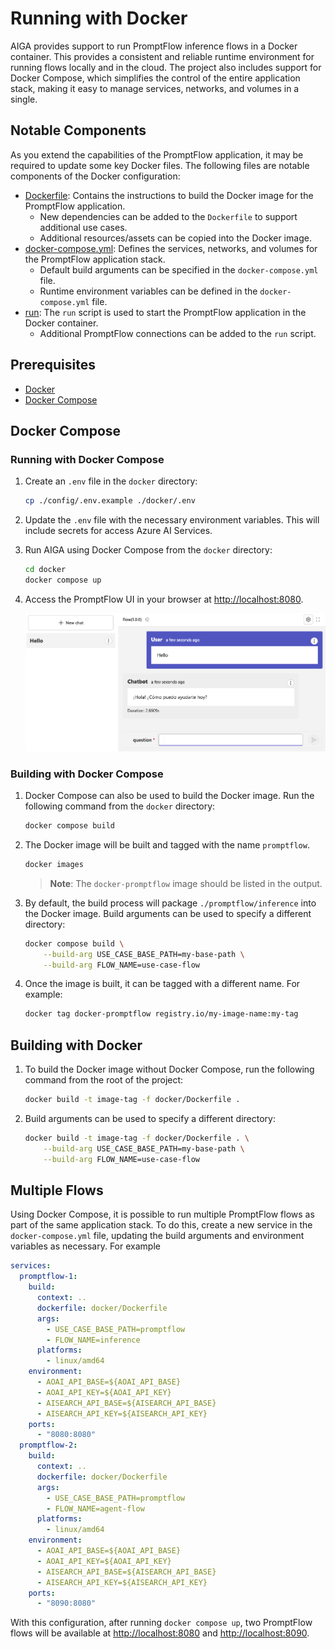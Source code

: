 # Running with Docker

AIGA provides support to run PromptFlow inference flows in a Docker container. This provides a consistent and reliable runtime environment for running flows locally and in the cloud. The project also includes support for Docker Compose, which simplifies the control of the entire application stack, making it easy to manage services, networks, and volumes in a single.

## Notable Components

As you extend the capabilities of the PromptFlow application, it may be required to update some key Docker files. The following files are notable components of the Docker configuration:

- [Dockerfile](https://github.com/gsk-tech/AIGA/blob/main/docker/Dockerfile): Contains the instructions to build the Docker image for the PromptFlow application.
  - New dependencies can be added to the `Dockerfile` to support additional use cases.
  - Additional resources/assets can be copied into the Docker image.
- [docker-compose.yml](https://github.com/gsk-tech/AIGA/blob/main/docker/docker-compose.yml): Defines the services, networks, and volumes for the PromptFlow application stack.
  - Default build arguments can be specified in the `docker-compose.yml` file.
  - Runtime environment variables can be defined in the `docker-compose.yml` file.
- [run](https://github.com/gsk-tech/AIGA/blob/main/docker/runit/promptflow-serve/run): The `run` script is used to start the PromptFlow application in the Docker container.
  - Additional PromptFlow connections can be added to the `run` script.

## Prerequisites

- [Docker](https://docs.docker.com/get-docker/)
- [Docker Compose](https://docs.docker.com/compose/install/)

## Docker Compose

### Running with Docker Compose

1. Create an `.env` file in the `docker` directory:

    ```bash
    cp ./config/.env.example ./docker/.env
    ```

1. Update the `.env` file with the necessary environment variables. This will include secrets for access Azure AI Services.

1. Run AIGA using Docker Compose from the `docker` directory:

    ```bash
    cd docker
    docker compose up
    ```

1. Access the PromptFlow UI in your browser at [http://localhost:8080](http://localhost:8080).

    ![PromptFlow UI](./assets/promptflow-ui.png)

### Building with Docker Compose

1. Docker Compose can also be used to build the Docker image. Run the following command from the `docker` directory:

    ```bash
    docker compose build
    ```

1. The Docker image will be built and tagged with the name `promptflow`.

    ```bash
    docker images
    ```

    > **Note**: The `docker-promptflow` image should be listed in the output.

1. By default, the build process will package `./promptflow/inference` into the Docker image. Build arguments can be used to specify a different directory:

    ```bash
    docker compose build \
        --build-arg USE_CASE_BASE_PATH=my-base-path \
        --build-arg FLOW_NAME=use-case-flow
    ```

1. Once the image is built, it can be tagged with a different name. For example:

    ```bash
    docker tag docker-promptflow registry.io/my-image-name:my-tag
    ```

## Building with Docker

1. To build the Docker image without Docker Compose, run the following command from the root of the project:

    ```bash
    docker build -t image-tag -f docker/Dockerfile .
    ```

1. Build arguments can be used to specify a different directory:

    ```bash
    docker build -t image-tag -f docker/Dockerfile . \
        --build-arg USE_CASE_BASE_PATH=my-base-path \
        --build-arg FLOW_NAME=use-case-flow
    ```

## Multiple Flows

Using Docker Compose, it is possible to run multiple PromptFlow flows as part of the same application stack. To do this, create a new service in the `docker-compose.yml` file, updating the build arguments and environment variables as necessary. For example

```yaml
services:
  promptflow-1:
    build:
      context: ..
      dockerfile: docker/Dockerfile
      args:
        - USE_CASE_BASE_PATH=promptflow
        - FLOW_NAME=inference
      platforms:
        - linux/amd64
    environment:
      - AOAI_API_BASE=${AOAI_API_BASE}
      - AOAI_API_KEY=${AOAI_API_KEY}
      - AISEARCH_API_BASE=${AISEARCH_API_BASE}
      - AISEARCH_API_KEY=${AISEARCH_API_KEY}
    ports:
      - "8080:8080"
  promptflow-2:
    build:
      context: ..
      dockerfile: docker/Dockerfile
      args:
        - USE_CASE_BASE_PATH=promptflow
        - FLOW_NAME=agent-flow
      platforms:
        - linux/amd64
    environment:
      - AOAI_API_BASE=${AOAI_API_BASE}
      - AOAI_API_KEY=${AOAI_API_KEY}
      - AISEARCH_API_BASE=${AISEARCH_API_BASE}
      - AISEARCH_API_KEY=${AISEARCH_API_KEY}
    ports:
      - "8090:8080"
```

With this configuration, after running `docker compose up`, two PromptFlow flows will be available at [http://localhost:8080](http://localhost:8080) and [http://localhost:8090](http://localhost:8090).
